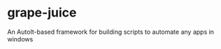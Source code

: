 grape-juice
===========

An AutoIt-based framework for building scripts to automate any apps in windows